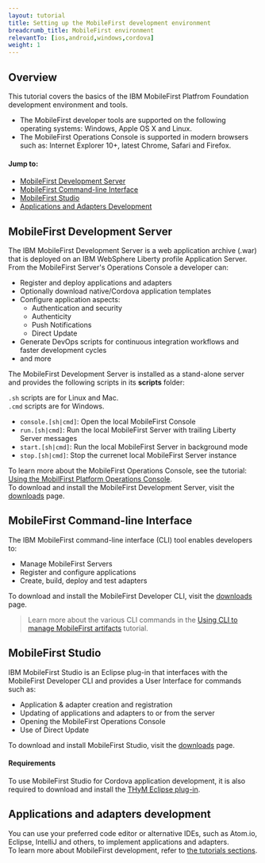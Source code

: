 ```yaml
---
layout: tutorial
title: Setting up the MobileFirst development environment
breadcrumb_title: MobileFirst environment
relevantTo: [ios,android,windows,cordova]
weight: 1
---
```

## Overview
This tutorial covers the basics of the IBM MobileFirst Platfrom Foundation development environment and tools.

- The MobileFirst developer tools are supported on the following operating systems: Windows, Apple OS X and Linux.
- The MobileFirst Operations Console is supported in modern browsers such as: Internet Explorer 10+, latest Chrome, Safari and Firefox.

#### Jump to:

- [MobileFirst Development Server](#mobilefirst-development-server)
- [MobileFirst Command-line Interface](#mobilefirst-command-line-interface)
- [MobileFirst Studio](#mobilefirst-studio)
- [Applications and Adapters Development](#applications-and-adapters-development)

## MobileFirst Development Server
The IBM MobileFirst Development Server is a web application archive (.war) that is deployed on an IBM WebSphere Liberty profile Application Server.  
From the MobileFirst Server's Operations Console a developer can:

- Register and deploy applications and adapters
- Optionally download native/Cordova application templates 
- Configure application aspects:
    - Authentication and security
    - Authenticity
    - Push Notifications
    - Direct Update
- Generate DevOps scripts for continuous integration workflows and faster development cycles
- and more

The MobileFirst Development Server is installed as a stand-alone server and provides the following scripts in its **scripts** folder:

`.sh` scripts are for Linux and Mac.  
`.cmd` scripts are for Windows.

- `console.[sh|cmd]`: Open the local MobileFirst Console
- `run.[sh|cmd]`: Run the local MobileFirst Server with trailing Liberty Server messages
- `start.[sh|cmd]`: Run the local MobileFirst Server in background mode
- `stop.[sh|cmd]`: Stop the currenet local MobileFirst Server instance

To learn more about the MobileFirst Operations Console, see the tutorial: [Using the MobilFirst Platform Operations Console](../../quick-start/console/).  
To download and install the MobileFirst Development Server, visit the [downloads]({{site.base}}/downloads/) page.

## MobileFirst Command-line Interface
The IBM MobileFirst command-line interface (CLI) tool enables developers to:

- Manage MobileFirst Servers
- Register and configure applications
- Create, build, deploy and test adapters

To download and install the MobileFirst Developer CLI, visit the [downloads]({{site.base}}/downloads/) page.

> Learn more about the various CLI commands in the [Using CLI to manage MobileFirst artifacts](../../client-side-development/using-cli-to-manage-mobilefirst-artifacts/) tutorial.

## MobileFirst Studio
IBM MobileFirst Studio is an Eclipse plug-in that interfaces with the MobileFirst Developer CLI and provides a User Interface for commands such as:

- Application &amp; adapter creation and registration
- Updating of applications and adapters to or from the server
- Opening the MobileFirst Operations Console
- Use of Direct Update

To download and install MobileFirst Studio, visit the [downloads]({{site.base}}/downloads/) page.

#### Requirements
To use MobileFirst Studio for Cordova application development, it is also required to download and install the [THyM Eclipse plug-in](https://www.eclipse.org/community/eclipse_newsletter/2014/november/article3.php).

## Applications and adapters development
You can use your preferred code editor or alternative IDEs, such as Atom.io, Eclipse, IntelliJ and others, to implement applications and adapters.  
To learn more about MobileFirst development, refer to [the tutorials sections](../../all-tutorials/).  
